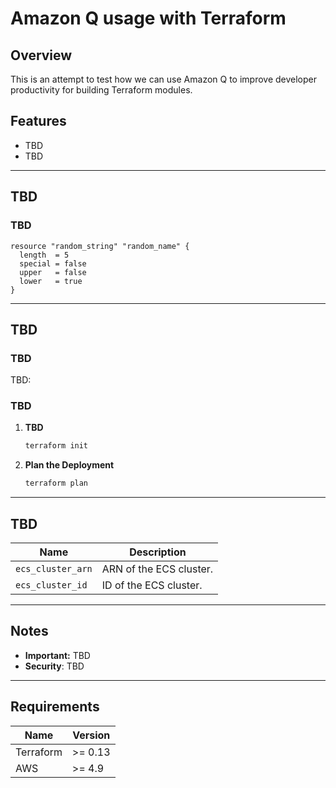 # Amazon Q usage with Terraform

## Overview

This is an attempt to test how we can use Amazon Q to improve developer productivity for building Terraform modules.

## Features

- TBD
- TBD

---

## TBD

### TBD

```hcl
resource "random_string" "random_name" {
  length  = 5
  special = false
  upper   = false
  lower   = true
}

```

---

## TBD

### TBD

TBD:

### TBD

1. **TBD**

   ```bash
   terraform init
   ```

2. **Plan the Deployment**

   ```bash
   terraform plan
   ```

---

## TBD

| Name                        | Description                             |
| --------------------------- | --------------------------------------- |
| `ecs_cluster_arn`           | ARN of the ECS cluster.                 |
| `ecs_cluster_id`            | ID of the ECS cluster.                  |


---

## Notes
- **Important:** TBD
- **Security**: TBD

---

## Requirements

| Name      | Version |
| --------- | ------- |
| Terraform | >= 0.13 |
| AWS       | >= 4.9  |

